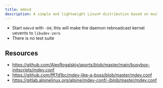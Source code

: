 ```yaml
---
title: mdevd
description: A simple and lightweight Linux® distribution based on musl libc and toybox
---
```


- Start `mdevd` with `-O4`; this will make the daemon rebroadcast kernel uevents to `libudev-zero`
- There is no test suite

## Resources
- https://github.com/AlexRogalskiy/aports/blob/master/main/busybox-initscripts/mdev.conf
- https://github.com/fff7d1bc/mdev-like-a-boss/blob/master/mdev.conf
- https://gitlab.alpinelinux.org/alpine/mdev-conf/-/blob/master/mdev.conf
